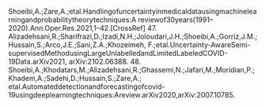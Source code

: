 Shoeibi,A.;Zare,A.;etal.Handlingofuncertaintyinmedicaldatausingmachinelearningandprobabilitytheorytechniques:A
reviewof30years(1991–2020).Ann.Oper.Res.2021,1–42.[CrossRef]
47. Alizadehsani,R.;Sharifrazi,D.;Izadi,N.H.;Joloudari,J.H.;Shoeibi,A.;Gorriz,J.M.;Hussain,S.;Arco,J.E.;Sani,Z.A.;Khozeimeh,
F.;etal.Uncertainty-AwareSemi-supervisedMethodusingLargeUnlabelledandLimitedLabeledCOVID-19Data.arXiv2021,
arXiv:2102.06388.
48. Shoeibi,A.;Khodatars,M.;Alizadehsani,R.;Ghassemi,N.;Jafari,M.;Moridian,P.;Khadem,A.;Sadehi,D.;Hussain,S.;Zare,A.;
etal.Automateddetectionandforecastingofcovid-19usingdeeplearningtechniques:Areview.arXiv2020,arXiv:2007.10785.